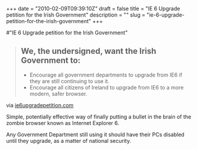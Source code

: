 +++
date = "2010-02-09T09:39:10Z"
draft = false
title = "IE 6 Upgrade petition for the Irish Government"
description = ""
slug = "ie-6-upgrade-petition-for-the-irish-government"
+++

#"IE 6 Upgrade petition for the Irish Government"


 <div class="posterous_bookmarklet_entry">
 <blockquote class="posterous_long_quote"><h2>We, the undersigned, want the Irish Government to:
 </h2>
 <ul>
 <li>
 Encourage all government departments to upgrade from IE6 if they are still continuing to use it.
 </li>
 <li>
 Encourage all citizens of Ireland to upgrade from IE6 to a more modern, safer browser.
 </li></ul></blockquote>

<div class="posterous_quote_citation">via <a href="http://www.ie6upgradepetition.com/thankyou.html">ie6upgradepetition.com</a></div>
 <p>Simple, potentially effective way of finally putting a bullet in the brain of the zombie browser known as Internet Explorer 6. 
</p><p>Any Government Department still using it should have their PCs disabled until they upgrade, as a matter of national security.</p></div>
 